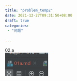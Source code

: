 ```yaml
---
title: "problem_temp2"
date: 2021-12-27T09:31:50+08:00
draft: true
categories: 
 - "问题"

---
```


02.a  
![](images/b.png)


